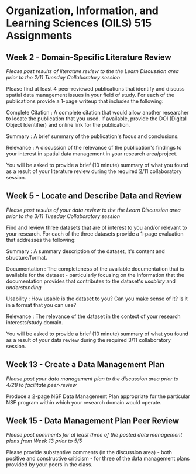 # Organization, Information, and Learning Sciences (OILS) 515 Assignments #

## Week 2 - Domain-Specific Literature Review ##

*Please post results of literature review to the the Learn Discussion area prior to the 2/11 Tuesday Collaboratory session*

Please find at least 4 peer-reviewed publications that identify and discuss spatial data management issues in your field of study. For each of the publications provide a 1-page writeup that includes the following:

Complete Citation
:	A complete citation that would allow another researcher to locate the publication that you used. If available, provide the DOI (Digital Object Identifier) and online link for the publication. 

Summary
:	A brief summary of the publication's focus and conclusions.

Relevance
:	A discussion of the relevance of the publication's findings to your interest in spatial data management in your research area/project. 

You will be asked to provide a brief (10 minute) summary of what you found as a result of your literature review during the required 2/11 collaboratory session. 




## Week 5 - Locate and Describe Data and Review ##

*Please post results of your data review to the the Learn Discussion area prior to the 3/11 Tuesday Collaboratory session*

Find and review three datasets that are of interest to you and/or relevant to your research. For each of the three datasets provide a 1-page evaluation that addresses the following:

Summary
:	A summary description of the dataset, it's content and structure/format. 

Documentation
:	The completeness of the available documentation that is available for the dataset - particularly focusing on the information that the documentation provides that contributes to the dataset's *usability* and *understanding*

Usability
:	How usable is the dataset to you? Can you make sense of it? Is it in a format that you can use? 

Relevance
:	The relevance of the dataset in the context of your research interests/study domain. 

You will be asked to provide a brief (10 minute) summary of what you found as a result of your data review during the required 3/11 collaboratory session. 




## Week 13 - Create a Data Management Plan ##

*Please post your data management plan to the discussion area prior to 4/28 to facilitate peer-review*

Produce a 2-page NSF Data Management Plan appropriate for the particular NSF program within which your research domain would operate. 




## Week 15 - Data Management Plan Peer Review ##

*Please post comments for at least three of the posted data management plans from Week 13 prior to 5/5*

Please provide substantive comments (in the discussion area) - both positive and constructive criticism - for three of the data management plans provided by your peers in the class. 
